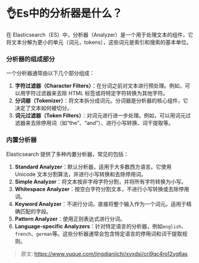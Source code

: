 # 👌Es中的分析器是什么？

在 Elasticsearch（ES）中，分析器（Analyzer）是一个用于处理文本的组件，它将文本分解为更小的单元（词元，tokens），这些词元是索引和搜索的基本单位。

### 分析器的组成部分
一个分析器通常由以下几个部分组成：

1. **字符过滤器（Character Filters）**：在分词之前对文本进行预处理。例如，可以用字符过滤器来去除 HTML 标签或将特定字符转换为其他字符。
2. **分词器（Tokenizer）**：将文本拆分成词元。分词器是分析器的核心组件，它决定了文本如何被切分。
3. **词元过滤器（Token Filters）**：对词元进行进一步处理。例如，可以用词元过滤器来去除停用词（如“the”、“and”）、进行小写转换、词干提取等。

### 内置分析器
Elasticsearch 提供了多种内置分析器，常见的包括：

1. **Standard Analyzer**：默认分析器，适用于大多数西方语言。它使用 Unicode 文本分割算法，并进行小写转换和去除停用词。
2. **Simple Analyzer**：将文本按非字母字符分割，并将所有字符转换为小写。
3. **Whitespace Analyzer**：按空白字符分割文本，不进行小写转换或去除停用词。
4. **Keyword Analyzer**：不进行分词，直接将整个输入作为一个词元。适用于精确匹配的字段。
5. **Pattern Analyzer**：使用正则表达式进行分词。
6. **Language-specific Analyzers**：针对特定语言的分析器，例如`english`、`french`、`german`等。这些分析器通常会包含特定语言的停用词和词干提取规则。



> 原文: <https://www.yuque.com/jingdianjichi/xyxdsi/cri9qc4ro12yg6as>